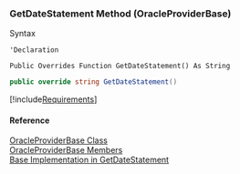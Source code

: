 ﻿### GetDateStatement Method (OracleProviderBase)

Syntax

```vbnet
'Declaration

Public Overrides Function GetDateStatement() As String
```

```csharp
public override string GetDateStatement()
```

[!include[Requirements](../partials/requirements.md)]

#### Reference

[OracleProviderBase Class](FChoice.Common~FChoice.Common.Data.OracleProviderBase.md)  
[OracleProviderBase Members](FChoice.Common~FChoice.Common.Data.OracleProviderBase_members.md)  
[Base Implementation in GetDateStatement](FChoice.Common~FChoice.Common.Data.DbProvider~GetDateStatement.md)